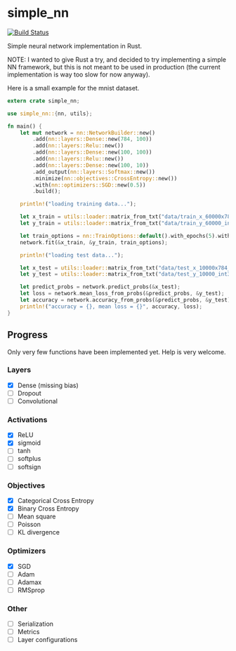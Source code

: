 # simple_nn
[![Build Status](https://travis-ci.org/danhper/rust-simple-nn.svg?branch=master)](https://travis-ci.org/danhper/rust-simple-nn)

Simple neural network implementation in Rust.

NOTE: I wanted to give Rust a try, and decided to try implementing a simple NN framework,
but this is not meant to be used in production (the current implementation is way too slow for now anyway).

Here is a small example for the mnist dataset.

```rust
extern crate simple_nn;

use simple_nn::{nn, utils};

fn main() {
    let mut network = nn::NetworkBuilder::new()
        .add(nn::layers::Dense::new(784, 100))
        .add(nn::layers::Relu::new())
        .add(nn::layers::Dense::new(100, 100))
        .add(nn::layers::Relu::new())
        .add(nn::layers::Dense::new(100, 10))
        .add_output(nn::layers::Softmax::new())
        .minimize(nn::objectives::CrossEntropy::new())
        .with(nn::optimizers::SGD::new(0.5))
        .build();

    println!("loading training data...");

    let x_train = utils::loader::matrix_from_txt("data/train_x_60000x784_float32.txt").unwrap().transform(|v: f64| v / 255.0);
    let y_train = utils::loader::matrix_from_txt("data/train_y_60000_int32.txt").unwrap().to_one_hot(10);

    let train_options = nn::TrainOptions::default().with_epochs(5).with_batch_size(256);
    network.fit(&x_train, &y_train, train_options);

    println!("loading test data...");

    let x_test = utils::loader::matrix_from_txt("data/test_x_10000x784_float32.txt").unwrap().transform(|v: f64| v / 255.0);
    let y_test = utils::loader::matrix_from_txt("data/test_y_10000_int32.txt").unwrap().to_one_hot(10);

    let predict_probs = network.predict_probs(&x_test);
    let loss = network.mean_loss_from_probs(&predict_probs, &y_test);
    let accuracy = network.accuracy_from_probs(&predict_probs, &y_test);
    println!("accuracy = {}, mean loss = {}", accuracy, loss);
}
```

## Progress

Only very few functions have been implemented yet.
Help is very welcome.

### Layers

- [x] Dense (missing bias)
- [ ] Dropout
- [ ] Convolutional

### Activations

- [x] ReLU
- [x] sigmoid
- [ ] tanh
- [ ] softplus
- [ ] softsign

### Objectives

- [x] Categorical Cross Entropy
- [x] Binary Cross Entropy
- [ ] Mean square
- [ ] Poisson
- [ ] KL divergence

### Optimizers

- [x] SGD
- [ ] Adam
- [ ] Adamax
- [ ] RMSprop

### Other

- [ ] Serialization
- [ ] Metrics
- [ ] Layer configurations
